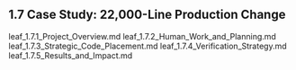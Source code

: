 ## 1.7 Case Study: 22,000-Line Production Change

leaf_1.7.1_Project_Overview.md
leaf_1.7.2_Human_Work_and_Planning.md
leaf_1.7.3_Strategic_Code_Placement.md
leaf_1.7.4_Verification_Strategy.md
leaf_1.7.5_Results_and_Impact.md